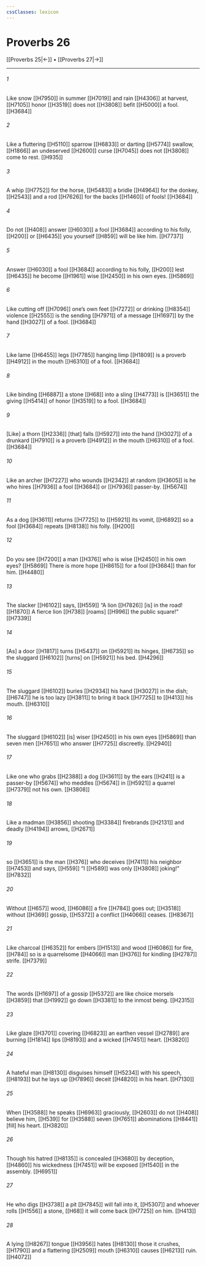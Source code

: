 ```yaml
---
cssClasses: lexicon
---
```


# Proverbs 26

[[Proverbs 25|←]] • [[Proverbs 27|→]]

---

###### 1
Like snow [[H7950]] in summer [[H7019]] and rain [[H4306]] at harvest, [[H7105]] honor [[H3519]] does not [[H3808]] befit [[H5000]] a fool. [[H3684]]

###### 2
Like a fluttering [[H5110]] sparrow [[H6833]] or darting [[H5774]] swallow, [[H1866]] an undeserved [[H2600]] curse [[H7045]] does not [[H3808]] come to rest. [[H935]]

###### 3
A whip [[H7752]] for the horse, [[H5483]] a bridle [[H4964]] for the donkey, [[H2543]] and a rod [[H7626]] for the backs [[H1460]] of fools! [[H3684]]

###### 4
Do not [[H408]] answer [[H6030]] a fool [[H3684]] according to his folly, [[H200]] or [[H6435]] you yourself [[H859]] will be like him. [[H7737]]

###### 5
Answer [[H6030]] a fool [[H3684]] according to his folly, [[H200]] lest [[H6435]] he become [[H1961]] wise [[H2450]] in his own eyes. [[H5869]]

###### 6
Like cutting off [[H7096]] one’s own feet [[H7272]] or drinking [[H8354]] violence [[H2555]] is the sending [[H7971]] of a message [[H1697]] by the hand [[H3027]] of a fool. [[H3684]]

###### 7
Like lame [[H6455]] legs [[H7785]] hanging limp [[H1809]] is a proverb [[H4912]] in the mouth [[H6310]] of a fool. [[H3684]]

###### 8
Like binding [[H6887]] a stone [[H68]] into a sling [[H4773]] is [[H3651]] the giving [[H5414]] of honor [[H3519]] to a fool. [[H3684]]

###### 9
[Like] a thorn [[H2336]] [that] falls [[H5927]] into the hand [[H3027]] of a drunkard [[H7910]] is a proverb [[H4912]] in the mouth [[H6310]] of a fool. [[H3684]]

###### 10
Like an archer [[H7227]] who wounds [[H2342]] at random [[H3605]] is he who hires [[H7936]] a fool [[H3684]] or [[H7936]] passer-by. [[H5674]]

###### 11
As a dog [[H3611]] returns [[H7725]] to [[H5921]] its vomit, [[H6892]] so a fool [[H3684]] repeats [[H8138]] his folly. [[H200]]

###### 12
Do you see [[H7200]] a man [[H376]] who is wise [[H2450]] in his own eyes? [[H5869]] There is more hope [[H8615]] for a fool [[H3684]] than for him. [[H4480]]

###### 13
The slacker [[H6102]] says, [[H559]] “A lion [[H7826]] [is] in the road! [[H1870]] A fierce lion [[H738]] [roams] [[H996]] the public square!” [[H7339]]

###### 14
[As] a door [[H1817]] turns [[H5437]] on [[H5921]] its hinges, [[H6735]] so the sluggard [[H6102]] [turns] on [[H5921]] his bed. [[H4296]]

###### 15
The sluggard [[H6102]] buries [[H2934]] his hand [[H3027]] in the dish; [[H6747]] he is too lazy [[H3811]] to bring it back [[H7725]] to [[H413]] his mouth. [[H6310]]

###### 16
The sluggard [[H6102]] [is] wiser [[H2450]] in his own eyes [[H5869]] than seven men [[H7651]] who answer [[H7725]] discreetly. [[H2940]]

###### 17
Like one who grabs [[H2388]] a dog [[H3611]] by the ears [[H241]] is a passer-by [[H5674]] who meddles [[H5674]] in [[H5921]] a quarrel [[H7379]] not his own. [[H3808]]

###### 18
Like a madman [[H3856]] shooting [[H3384]] firebrands [[H2131]] and deadly [[H4194]] arrows, [[H2671]]

###### 19
so [[H3651]] is the man [[H376]] who deceives [[H7411]] his neighbor [[H7453]] and says, [[H559]] “I [[H589]] was only [[H3808]] joking!” [[H7832]]

###### 20
Without [[H657]] wood, [[H6086]] a fire [[H784]] goes out; [[H3518]] without [[H369]] gossip, [[H5372]] a conflict [[H4066]] ceases. [[H8367]]

###### 21
Like charcoal [[H6352]] for embers [[H1513]] and wood [[H6086]] for fire, [[H784]] so is a quarrelsome [[H4066]] man [[H376]] for kindling [[H2787]] strife. [[H7379]]

###### 22
The words [[H1697]] of a gossip [[H5372]] are like choice morsels [[H3859]] that [[H1992]] go down [[H3381]] to the inmost being. [[H2315]]

###### 23
Like glaze [[H3701]] covering [[H6823]] an earthen vessel [[H2789]] are burning [[H1814]] lips [[H8193]] and a wicked [[H7451]] heart. [[H3820]]

###### 24
A hateful man [[H8130]] disguises himself [[H5234]] with his speech, [[H8193]] but he lays up [[H7896]] deceit [[H4820]] in his heart. [[H7130]]

###### 25
When [[H3588]] he speaks [[H6963]] graciously, [[H2603]] do not [[H408]] believe him, [[H539]] for [[H3588]] seven [[H7651]] abominations [[H8441]] [fill] his heart. [[H3820]]

###### 26
Though his hatred [[H8135]] is concealed [[H3680]] by deception, [[H4860]] his wickedness [[H7451]] will be exposed [[H1540]] in the assembly. [[H6951]]

###### 27
He who digs [[H3738]] a pit [[H7845]] will fall into it, [[H5307]] and whoever rolls [[H1556]] a stone, [[H68]] it will come back [[H7725]] on him. [[H413]]

###### 28
A lying [[H8267]] tongue [[H3956]] hates [[H8130]] those it crushes, [[H1790]] and a flattering [[H2509]] mouth [[H6310]] causes [[H6213]] ruin. [[H4072]]

